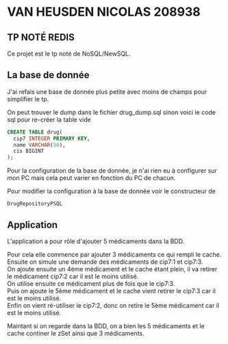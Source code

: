 # VAN HEUSDEN NICOLAS 208938

## TP NOTÉ REDIS

Ce projet est le tp noté de NoSQL/NewSQL.

## La base de donnée

<p>J'ai refais une base de donnée plus petite avec moins de champs pour simplifier le tp.</p>
<p>On peut trouver le dump dans le fichier drug_dump.sql sinon voici le code sql pour re-créer la table vide</p>

```sql
CREATE TABLE drug(
  cip7 INTEGER PRIMARY KEY,
  name VARCHAR(50),
  cis BIGINT
);
```

<p>Pour la configuration de la base de donnée, je n'ai rien eu à configurer sur mon PC mais cela peut varier en fonction
du PC de chacun.</p>

<p>Pour modifier la configuration à la base de donnée voir le constructeur de </p>
 
`DrugRepositoryPSQL`

## Application

<p>L'application a pour rôle d'ajouter 5 médicaments dans la BDD.</p>

<p>
Pour cela elle commence par ajouter 3 médicaments ce qui rempli le cache.<br>
Ensuite on simule une demande des médicaments de cip7:1 et cip7:3.<br>
On ajoute ensuite un 4ème médicament et le cache étant plein, il va retirer le médicament cip7:2 car il est le moins utilisé.<br>
On utilise ensuite ce médicament plus de fois que le cip7:3.<br>
Puis on ajoute le 5ème médicament et le cache vient retirer le cip7:3 car il est le moins utilisé.<br>
Enfin on vient ré-utiliser le cip7:2, donc on retire le 5ème médicament car il est le moins utilisé.<br>
</p>

<p>Maintant si on regarde dans la BDD, on a bien les 5 médicaments et le cache continer le zSet ainsi que 3 médicaments.</p>


